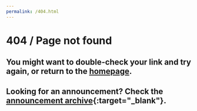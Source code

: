 ```yaml
---
permalink: /404.html
---
```


# 404 / Page not found

## You might want to double-check your link and try again, or return to the [homepage]({{site.baseurl}}).

## Looking for an announcement? Check the [announcement archive]({{site.baseurl}}/announcements/archive/){:target="_blank"}.

